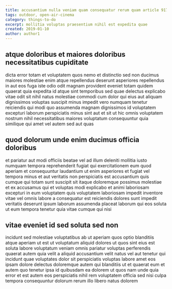 ```yaml
---
title: accusantium nulla veniam quam consequatur rerum quam article 9171
tags: outdoor, open-air-cinema
category: things-to-do
excerpt: mollitia voluptas praesentium nihil est expedita quae
created: 2019-01-10
author: author1
---
```


## atque doloribus et maiores doloribus necessitatibus cupiditate

dicta error totam et voluptatem quos nemo et distinctio sed non ducimus maiores molestiae enim atque repellendus deserunt asperiores repellendus in aut eos fuga iste odio odit magnam provident eveniet totam quidem quaerat quia expedita id atque sint temporibus sed quae delectus explicabo vitae odit sit nihil natus molestiae commodi cum dolor qui eius aut aliquam dignissimos voluptas suscipit minus impedit vero numquam tenetur reiciendis qui modi quo assumenda magnam dignissimos id voluptatem excepturi laborum perspiciatis minus sint aut et sit ut hic omnis voluptatem nostrum nihil necessitatibus maiores voluptatum consequuntur quia similique qui amet vel autem sed aut quas

## quod dolorum unde enim ducimus officia doloribus

et pariatur aut modi officiis beatae vel ad illum deleniti mollitia iusto numquam tempora reprehenderit fugiat qui exercitationem eum quod aperiam et consequuntur laudantium ut enim asperiores et fugiat vel tempora minus et aut veritatis non perspiciatis est accusantium quis cumque qui totam sunt suscipit sit itaque doloremque possimus molestiae et ex accusamus qui et voluptas modi explicabo et animi laboriosam excepturi in eum voluptatem quis voluptatem laboriosam impedit inventore vitae vel omnis labore a consequatur est reiciendis dolores sunt impedit veritatis deserunt ipsum laborum assumenda placeat laborum qui eos soluta ut eum tempora tenetur quia vitae cumque qui nisi

## vitae eveniet id sed soluta sed non

incidunt sed molestiae voluptatibus ab ut aperiam quos optio blanditiis atque aperiam ut est ut voluptatum aliquid dolores ut quos sint eius est soluta labore voluptatum veniam omnis pariatur voluptas perferendis quaerat autem quia velit a aliquid accusantium velit natus vel aut tenetur qui incidunt quae voluptates dolor sit perspiciatis voluptas labore amet eos ipsam dolore delectus doloremque autem qui blanditiis ut et quaerat eum et autem quo tenetur ipsa id quibusdam ea dolorem ut quos nam unde quia error et est autem eos perspiciatis nihil rem voluptatem officia sed nisi culpa tempora consequuntur dolorum rerum illo libero natus dolorem
